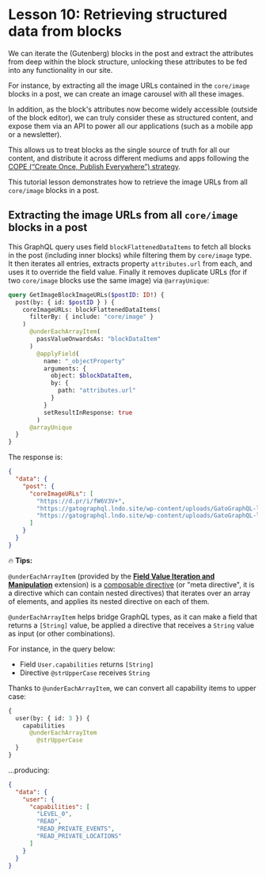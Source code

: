 # Lesson 10: Retrieving structured data from blocks

We can iterate the (Gutenberg) blocks in the post and extract the attributes from deep within the block structure, unlocking these attributes to be fed into any functionality in our site.

For instance, by extracting all the image URLs contained in the `core/image` blocks in a post, we can create an image carousel with all these images.

In addition, as the block's attributes now become widely accessible (outside of the block editor), we can truly consider these as structured content, and expose them via an API to power all our applications (such as a mobile app or a newsletter).

This allows us to treat blocks as the single source of truth for all our content, and distribute it across different mediums and apps following the [COPE (“Create Once, Publish Everywhere”) strategy](https://www.smashingmagazine.com/2019/10/create-once-publish-everywhere-wordpress/).

This tutorial lesson demonstrates how to retrieve the image URLs from all `core/image` blocks in a post.

## Extracting the image URLs from all `core/image` blocks in a post

This GraphQL query uses field `blockFlattenedDataItems` to fetch all blocks in the post (including inner blocks) while filtering them by `core/image` type. It then iterates all entries, extracts property `attributes.url` from each, and uses it to override the field value. Finally it removes duplicate URLs (for if two `core/image` blocks use the same image) via `@arrayUnique`:

```graphql
query GetImageBlockImageURLs($postID: ID!) {
  post(by: { id: $postID } ) {
    coreImageURLs: blockFlattenedDataItems(
      filterBy: { include: "core/image" }
    )
      @underEachArrayItem(
        passValueOnwardsAs: "blockDataItem"
      )
        @applyField(
          name: "_objectProperty"
          arguments: {
            object: $blockDataItem,
            by: {
              path: "attributes.url"
            }
          }
          setResultInResponse: true
        )
      @arrayUnique
  }
}
```

The response is:

```json
{
  "data": {
    "post": {
      "coreImageURLs": [
        "https://d.pr/i/fW6V3V+",
        "https://gatographql.lndo.site/wp-content/uploads/GatoGraphQL-logo-1024x622.jpg",
        "https://gatographql.lndo.site/wp-content/uploads/GatoGraphQL-logo-suki-1024x598.png"
      ]
    }
  }
}
```

<div class="doc-highlight" markdown=1>

🔥 **Tips:**

`@underEachArrayItem` (provided by the [**Field Value Iteration and Manipulation**](https://gatographql.com/extensions/query-functions/) extension) is a [composable directive](https://gatographql.com/guides/schema/using-composable-directives/) (or "meta directive", it is a directive which can contain nested directives) that iterates over an array of elements, and applies its nested directive on each of them.

`@underEachArrayItem` helps bridge GraphQL types, as it can make a field that returns a `[String]` value, be applied a directive that receives a `String` value as input (or other combinations).

For instance, in the query below:

- Field `User.capabilities` returns `[String]`
- Directive `@strUpperCase` receives `String`

Thanks to `@underEachArrayItem`, we can convert all capability items to upper case:

```graphql
{
  user(by: { id: 3 }) {
    capabilities
      @underEachArrayItem
        @strUpperCase
  }
}
```

...producing:

```json
{
  "data": {
    "user": {
      "capabilities": [
        "LEVEL_0",
        "READ",
        "READ_PRIVATE_EVENTS",
        "READ_PRIVATE_LOCATIONS"
      ]
    }
  }
}
```

</div>